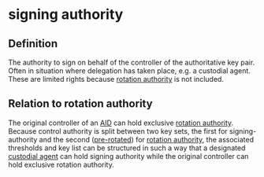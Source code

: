 # signing authority
## Definition
The authority to sign on behalf of the controller of the authoritative key pair. Often in situation where delegation has taken place, e.g. a custodial agent. These are limited rights because [rotation authority](rotation-authority) is not included. 

## Relation to rotation authority
The original controller of an [AID](autonomic-identifier) can hold exclusive [rotation authority](rotation-authority). Because control authority is split between two key sets, the first for signing-authority and the second ([pre-rotated](pre-rotation)) for [rotation authority](rotation-authority), the associated thresholds and key list can be structured in such a way that a designated [custodial agent](custodial-agent) can hold signing authority while the original controller can hold exclusive rotation authority.
